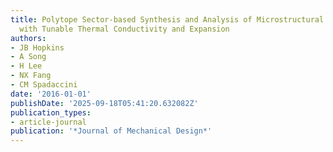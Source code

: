 ```yaml
---
title: Polytope Sector-based Synthesis and Analysis of Microstructural Architectures
  with Tunable Thermal Conductivity and Expansion
authors:
- JB Hopkins
- A Song
- H Lee
- NX Fang
- CM Spadaccini
date: '2016-01-01'
publishDate: '2025-09-18T05:41:20.632082Z'
publication_types:
- article-journal
publication: '*Journal of Mechanical Design*'
---
```

